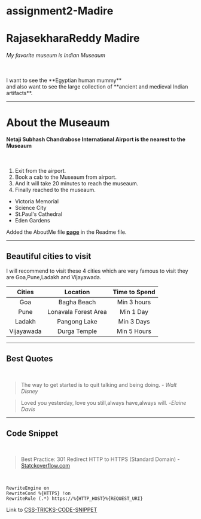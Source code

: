 # assignment2-Madire

# RajasekharaReddy Madire

###### My favorite museum is Indian Museaum

<br>
I want to see the **Egyptian human mummy**<br>
and also want to see the large collection of **ancient and medieval Indian artifacts**.

---

# About the Museaum
#### Netaji Subhash Chandrabose International Airport is the nearest to the Museaum
<br>

1. Exit from the airport.
2. Book a cab to the Museaum from airport.
3. And it will take 20 minutes to reach the museaum.
4.  Finally reached to the museaum.

* Victoria Memorial
* Science City
* St.Paul's Cathedral
* Eden Gardens

Added the AboutMe file **[page](AboutMe.md)** in the Readme file.

---

## Beautiful cities to visit

I will recommend to visit these 4 cities which are very famous to visit they are Goa,Pune,Ladakh and Vijayawada. <br>

| Cities  |  Location  |  Time to Spend  |
| :------: | :--------: | :-------------: |
|  Goa     | Bagha Beach| Min 3 hours     |  
|  Pune    | Lonavala Forest Area | Min 1 Day |
| Ladakh   | Pangong Lake | Min 3 Days |
| Vijayawada| Durga Temple| Min 5 Hours |

---

## Best Quotes
<br>

> The way to get started is to quit talking and being doing. - _Walt Disney_

> Loved you yesterday, love you still,always have,always will. -_Elaine Davis_

---

## Code Snippet 
<br>

> Best Practice: 301 Redirect HTTP to HTTPS (Standard Domain) - [Statckoverflow.com](https://stackoverflow.com/questions/29029049/best-practice-301-redirect-http-to-https-standard-domain)
<br>

```
RewriteEngine on
RewriteCond %{HTTPS} !on
RewriteRule (.*) https://%{HTTP_HOST}%{REQUEST_URI}

```
Link to [CSS-TRICKS-CODE-SNIPPET](https://css-tricks.com/snippets/htaccess/force-https/)

